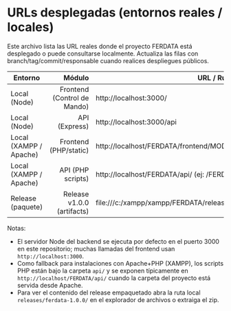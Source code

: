 # URLs desplegadas (entornos reales / locales)

Este archivo lista las URL reales donde el proyecto FERDATA está desplegado o puede consultarse localmente.
Actualiza las filas con branch/tag/commit/responsable cuando realices despliegues públicos.

| Entorno | Módulo | URL / Ruta | Branch/Tag | Commit | Fecha | Responsable |
|---|---:|---|---|---|---|---|
| Local (Node) | Frontend (Control de Mando) | http://localhost:3000/ | main | ver repo | 2025-09-01 | Equipo FERDATA |
| Local (Node) | API (Express) | http://localhost:3000/api | main | ver repo | 2025-09-01 | Equipo FERDATA |
| Local (XAMPP / Apache) | Frontend (PHP/static) | http://localhost/FERDATA/frontend/MODULO_CONTROL_DE_MANDO.html | n/a | n/a | 2025-09-01 | Equipo FERDATA |
| Local (XAMPP / Apache) | API (PHP scripts) | http://localhost/FERDATA/api/ (ej: /FERDATA/api/empresas/read.php) | n/a | n/a | 2025-09-01 | Equipo FERDATA |
| Release (paquete) | Release v1.0.0 (artifacts) | file:///c:/xampp/xampp/FERDATA/releases/ferdata-1.0.0/ | v1.0.0 | ver repo | 2025-09-01 | Equipo FERDATA |

Notas:

- El servidor Node del backend se ejecuta por defecto en el puerto 3000 en este repositorio; muchas llamadas del frontend usan `http://localhost:3000`.
- Como fallback para instalaciones con Apache+PHP (XAMPP), los scripts PHP están bajo la carpeta `api/` y se exponen típicamente en `http://localhost/FERDATA/api/` cuando la carpeta del proyecto está servida desde Apache.
- Para ver el contenido del release empaquetado abra la ruta local `releases/ferdata-1.0.0/` en el explorador de archivos o extraiga el zip.


